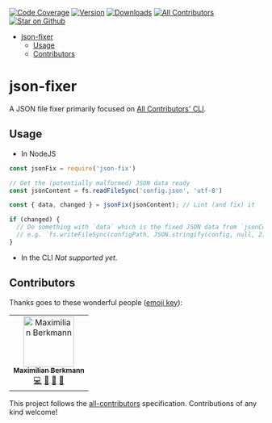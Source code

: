 <!-- START doctoc generated TOC please keep comment here to allow auto update -->
<!-- [![Build Status](https://img.shields.io/circleci/project/all-contributors/all-contributors-cli/master.svg)](https://circleci.com/gh/all-contributors/workflows/all-contributors-cli/tree/master) -->
[![Code Coverage](https://img.shields.io/codecov/c/github/Berkmann18/json-fixer.svg)](https://codecov.io/github/Berkmann18/json-fixer)
[![Version](https://img.shields.io/npm/v/json-fixer.svg)](https://www.npmjs.com/package/json-fixer)
[![Downloads](https://img.shields.io/npm/dm/all-contributors-cli.svg)](http://www.npmtrends.com/json-fixer)
[![All Contributors](https://img.shields.io/badge/all_contributors-1-orange.svg?style=flat-square)](#contributors)
[![Star on Github](https://img.shields.io/github/stars/Berkmann18/json-fixer.svg?style=social)](https://github.com/Berkmann18/json-fixer/stargazers)
<!-- DON'T EDIT THIS SECTION, INSTEAD RE-RUN doctoc TO UPDATE -->

- [json-fixer](#json-fixer)
  - [Usage](#usage)
  - [Contributors](#contributors)

<!-- END doctoc generated TOC please keep comment here to allow auto update -->

# json-fixer

A JSON file fixer primarily focused on [All Contributors' CLI](https://github.com/all-contributors/all-contributors-cli).

## Usage
- In NodeJS

```js
const jsonFix = require('json-fix')

// Get the (potentially malformed) JSON data ready
const jsonContent = fs.readFileSync('config.json', 'utf-8')

const { data, changed } = jsonFix(jsonContent); // Lint (and fix) it

if (changed) {
  // Do something with `data` which is the fixed JSON data from `jsonContent`
  // e.g. `fs.writeFileSync(configPath, JSON.stringify(config, null, 2))`
}
```

- In the CLI
_Not supported yet_.


## Contributors

<!-- ALL-CONTRIBUTORS-LIST:START - Do not remove or modify this section -->
<!-- prettier-ignore -->
Thanks goes to these wonderful people ([emoji key](https://allcontributors.org/docs/en/emoji-key)):
<table><tr><td align="center"><a href="http://maxcubing.wordpress.com"><img src="https://avatars0.githubusercontent.com/u/8260834?v=4" width="100px;" alt="Maximilian Berkmann"/><br /><sub><b>Maximilian Berkmann</b></sub></a><br /><a href="https://github.com/Berkmann18/json-fixer/commits?author=Berkmann18" title="Code">💻</a> <a href="https://github.com/Berkmann18/json-fixer/commits?author=Berkmann18" title="Documentation">📖</a> <a href="#ideas-Berkmann18" title="Ideas, Planning, & Feedback">🤔</a> <a href="#maintenance-Berkmann18" title="Maintenance">🚧</a></td></tr></table>

<!-- ALL-CONTRIBUTORS-LIST:END -->

This project follows the [all-contributors](https://github.com/all-contributors/all-contributors) specification. Contributions of any kind welcome!
